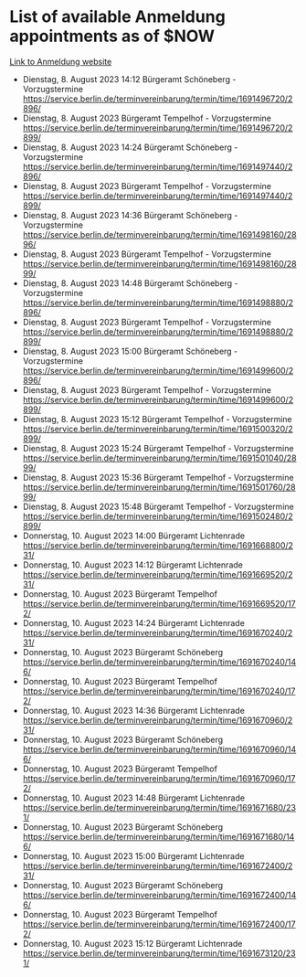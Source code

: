# List of available Anmeldung appointments as of $NOW
[Link to Anmeldung website](https://service.berlin.de/terminvereinbarung/termin/tag.php?termin=1&anliegen[]=120686&dienstleisterlist=122210,122217,327316,122219,327312,122227,327314,122231,327346,122243,327348,122254,122252,329742,122260,329745,122262,329748,122271,327278,122273,327274,122277,327276,330436,122280,327294,122282,327290,122284,327292,122291,327270,122285,327266,122286,327264,122296,327268,150230,329760,122297,327286,122294,327284,122312,329763,122314,329775,122304,327330,122311,327334,122309,327332,317869,122281,327352,122279,329772,122283,122276,327324,122274,327326,122267,329766,122246,327318,122251,327320,122257,327322,122208,327298,122226,327300&herkunft=http%3A%2F%2Fservice.berlin.de%2Fdienstleistung%2F120686%2F)
- Dienstag, 8. August 2023 14:12 Bürgeramt Schöneberg - Vorzugstermine https://service.berlin.de/terminvereinbarung/termin/time/1691496720/2896/
- Dienstag, 8. August 2023  Bürgeramt Tempelhof - Vorzugstermine https://service.berlin.de/terminvereinbarung/termin/time/1691496720/2899/
- Dienstag, 8. August 2023 14:24 Bürgeramt Schöneberg - Vorzugstermine https://service.berlin.de/terminvereinbarung/termin/time/1691497440/2896/
- Dienstag, 8. August 2023  Bürgeramt Tempelhof - Vorzugstermine https://service.berlin.de/terminvereinbarung/termin/time/1691497440/2899/
- Dienstag, 8. August 2023 14:36 Bürgeramt Schöneberg - Vorzugstermine https://service.berlin.de/terminvereinbarung/termin/time/1691498160/2896/
- Dienstag, 8. August 2023  Bürgeramt Tempelhof - Vorzugstermine https://service.berlin.de/terminvereinbarung/termin/time/1691498160/2899/
- Dienstag, 8. August 2023 14:48 Bürgeramt Schöneberg - Vorzugstermine https://service.berlin.de/terminvereinbarung/termin/time/1691498880/2896/
- Dienstag, 8. August 2023  Bürgeramt Tempelhof - Vorzugstermine https://service.berlin.de/terminvereinbarung/termin/time/1691498880/2899/
- Dienstag, 8. August 2023 15:00 Bürgeramt Schöneberg - Vorzugstermine https://service.berlin.de/terminvereinbarung/termin/time/1691499600/2896/
- Dienstag, 8. August 2023  Bürgeramt Tempelhof - Vorzugstermine https://service.berlin.de/terminvereinbarung/termin/time/1691499600/2899/
- Dienstag, 8. August 2023 15:12 Bürgeramt Tempelhof - Vorzugstermine https://service.berlin.de/terminvereinbarung/termin/time/1691500320/2899/
- Dienstag, 8. August 2023 15:24 Bürgeramt Tempelhof - Vorzugstermine https://service.berlin.de/terminvereinbarung/termin/time/1691501040/2899/
- Dienstag, 8. August 2023 15:36 Bürgeramt Tempelhof - Vorzugstermine https://service.berlin.de/terminvereinbarung/termin/time/1691501760/2899/
- Dienstag, 8. August 2023 15:48 Bürgeramt Tempelhof - Vorzugstermine https://service.berlin.de/terminvereinbarung/termin/time/1691502480/2899/
- Donnerstag, 10. August 2023 14:00 Bürgeramt Lichtenrade https://service.berlin.de/terminvereinbarung/termin/time/1691668800/231/
- Donnerstag, 10. August 2023 14:12 Bürgeramt Lichtenrade https://service.berlin.de/terminvereinbarung/termin/time/1691669520/231/
- Donnerstag, 10. August 2023  Bürgeramt Tempelhof https://service.berlin.de/terminvereinbarung/termin/time/1691669520/172/
- Donnerstag, 10. August 2023 14:24 Bürgeramt Lichtenrade https://service.berlin.de/terminvereinbarung/termin/time/1691670240/231/
- Donnerstag, 10. August 2023  Bürgeramt Schöneberg https://service.berlin.de/terminvereinbarung/termin/time/1691670240/146/
- Donnerstag, 10. August 2023  Bürgeramt Tempelhof https://service.berlin.de/terminvereinbarung/termin/time/1691670240/172/
- Donnerstag, 10. August 2023 14:36 Bürgeramt Lichtenrade https://service.berlin.de/terminvereinbarung/termin/time/1691670960/231/
- Donnerstag, 10. August 2023  Bürgeramt Schöneberg https://service.berlin.de/terminvereinbarung/termin/time/1691670960/146/
- Donnerstag, 10. August 2023  Bürgeramt Tempelhof https://service.berlin.de/terminvereinbarung/termin/time/1691670960/172/
- Donnerstag, 10. August 2023 14:48 Bürgeramt Lichtenrade https://service.berlin.de/terminvereinbarung/termin/time/1691671680/231/
- Donnerstag, 10. August 2023  Bürgeramt Schöneberg https://service.berlin.de/terminvereinbarung/termin/time/1691671680/146/
- Donnerstag, 10. August 2023 15:00 Bürgeramt Lichtenrade https://service.berlin.de/terminvereinbarung/termin/time/1691672400/231/
- Donnerstag, 10. August 2023  Bürgeramt Schöneberg https://service.berlin.de/terminvereinbarung/termin/time/1691672400/146/
- Donnerstag, 10. August 2023  Bürgeramt Tempelhof https://service.berlin.de/terminvereinbarung/termin/time/1691672400/172/
- Donnerstag, 10. August 2023 15:12 Bürgeramt Lichtenrade https://service.berlin.de/terminvereinbarung/termin/time/1691673120/231/
